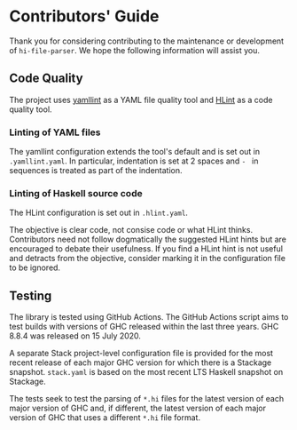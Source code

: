 # Contributors' Guide

Thank you for considering contributing to the maintenance or development of
`hi-file-parser`. We hope the following information will assist you.

## Code Quality

The project uses [yamllint](https://github.com/adrienverge/yamllint) as a YAML
file quality tool and [HLint](https://github.com/ndmitchell/hlint) as a code
quality tool.

### Linting of YAML files

The yamllint configuration extends the tool's default and is set out in
`.yamllint.yaml`. In particular, indentation is set at 2 spaces and `- ` in
sequences is treated as part of the indentation.

### Linting of Haskell source code

The HLint configuration is set out in `.hlint.yaml`.

The objective is clear code, not consise code or what HLint thinks. Contributors
need not follow dogmatically the suggested HLint hints but are encouraged to
debate their usefulness. If you find a HLint hint is not useful and detracts
from the objective, consider marking it in the configuration file to be ignored.

## Testing

The library is tested using GitHub Actions. The GitHub Actions script aims to
test builds with versions of GHC released within the last three years. GHC 8.8.4
was released on 15 July 2020.

A separate Stack project-level configuration file is provided for the most
recent release of each major GHC version for which there is a Stackage snapshot.
`stack.yaml` is based on the most recent LTS Haskell snapshot on Stackage.

The tests seek to test the parsing of `*.hi` files for the latest version of
each major version of GHC and, if different, the latest version of each major
version of GHC that uses a different `*.hi` file format.
